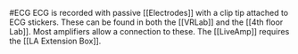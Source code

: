 #ECG
ECG is recorded with passive [[Electrodes]] with a clip tip attached to ECG stickers. These can be found in both the [[VRLab]] and the [[4th floor Lab]]. Most amplifiers allow a connection to these. The [[LiveAmp]] requires the [[LA Extension Box]].